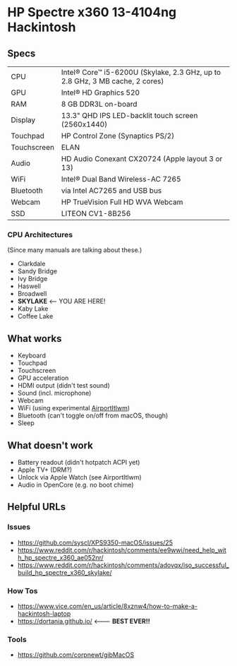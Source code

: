 HP Spectre x360 13-4104ng Hackintosh
====================================

Specs
-----

|   |  |
| --- | ---|
| CPU | Intel® Core™ i5-6200U (Skylake, 2.3 GHz, up to 2.8 GHz, 3 MB cache, 2 cores) |
| GPU | Intel® HD Graphics 520 |
| RAM | 8 GB DDR3L on-board |
| Display | 13.3" QHD IPS LED-backlit touch screen (2560x1440) |
| Touchpad | HP Control Zone (Synaptics PS/2)|
| Touchscreen | ELAN |
| Audio | HD Audio Conexant CX20724 (Apple layout 3 or 13) |
| WiFi | Intel® Dual Band Wireless-AC 7265 |
| Bluetooth | via Intel AC7265 and USB bus |
| Webcam | HP TrueVision Full HD WVA Webcam |
| SSD | LITEON CV1-8B256 |

### CPU Architectures

(Since many manuals are talking about these.)

* Clarkdale
* Sandy Bridge
* Ivy Bridge
* Haswell
* Broadwell
* **SKYLAKE** <-- YOU ARE HERE!
* Kaby Lake
* Coffee Lake

What works
----------

* Keyboard
* Touchpad
* Touchscreen
* GPU acceleration
* HDMI output (didn't test sound)
* Sound (incl. microphone)
* Webcam
* WiFi (using experimental [AirportItlwm](https://github.com/OpenIntelWireless/itlwm))
* Bluetooth (can't toggle on/off from macOS, though)
* Sleep

What doesn't work
-----------------

* Battery readout (didn't hotpatch ACPI yet)
* Apple TV+ (DRM?)
* Unlock via Apple Watch (see AirportItlwm)
* Audio in OpenCore (e.g. no boot chime)


Helpful URLs
------------

### Issues

* https://github.com/syscl/XPS9350-macOS/issues/25
* https://www.reddit.com/r/hackintosh/comments/ee9wwi/need_help_with_hp_spectre_x360_ae052nr/
* https://www.reddit.com/r/hackintosh/comments/adovqx/iso_successful_build_hp_spectre_x360_skylake/


### How Tos

* https://www.vice.com/en_us/article/8xznw4/how-to-make-a-hackintosh-laptop
* https://dortania.github.io/ <--- **BEST EVER!!**


### Tools

* https://github.com/corpnewt/gibMacOS
